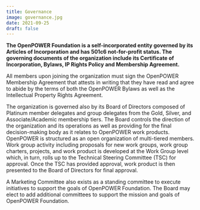 ```yaml
---
title: Governance
image: governance.jpg
date: 2021-09-25
draft: false
---
```



**The OpenPOWER Foundation is a self-incorporated entity governed by its Articles of Incorporation and has 501c6 not-for-profit status. The governing documents of the organization include its Certificate of Incorporation, Bylaws, IP Rights Policy and Membership Agreement.**  


All members upon joining the organization must sign the OpenPOWER Membership Agreement that attests in writing that they have read and agree to abide by the terms of both the OpenPOWER Bylaws as well as the Intellectual Property Rights Agreement.  


The organization is governed also by its Board of Directors composed of Platinum member delegates and
group delegates from the Gold, Silver, and Associate/Academic membership tiers.
The Board controls the direction of the organization and
its operations as well as providing for the final decision-making body as it relates to OpenPOWER work products.
OpenPOWER is structured as an open organization of multi-tiered members.
Work group activity including proposals for new work groups, work group charters, projects,
and work product is developed at the Work Group level which, in turn, rolls up to the Technical Steering Committee (TSC) for approval. Once the TSC has provided approval, work product is then presented to the Board of Directors for final approval.  


A Marketing Committee also exists as a standing committee to execute initiatives to support the goals of OpenPOWER Foundation. The Board may elect to add additional committees to support the mission and goals of OpenPOWER Foundation.  
